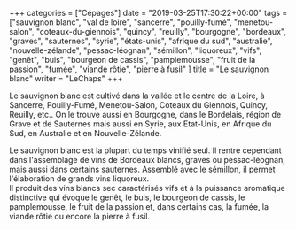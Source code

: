 +++
categories = ["Cépages"]
date = "2019-03-25T17:30:22+00:00"
tags = ["sauvignon blanc", "val de loire", "sancerre", "pouilly-fumé", "menetou-salon", "coteaux-du-giennois", "quincy", "reuilly", "bourgogne", "bordeaux", "graves", "sauternes", "syrie", "états-unis", "afrique du sud", "australie", "nouvelle-zélande", "pessac-léognan", "sémillon", "liquoreux", "vifs", "genêt", "buis", "bourgeon de cassis", "pamplemousse", "fruit de la passion", "fumée", "viande rôtie", "pierre à fusil" ]
title = "Le sauvignon blanc"
writer = "LeChaps"
+++

Le sauvignon blanc est cultivé dans la vallée et le centre de la Loire, à Sancerre, Pouilly-Fumé, Menetou-Salon, Coteaux du Giennois, Quincy, Reuilly, etc.. On le trouve aussi en Bourgogne, dans le Bordelais, région de Grave et de Sauternes mais aussi en Syrie, aux Etat-Unis, en Afrique du Sud, en Australie et en Nouvelle-Zélande.  

Le sauvignon blanc est la plupart du temps vinifié seul. Il rentre cependant dans l'assemblage de vins de Bordeaux blancs, graves ou pessac-léognan, mais aussi dans certains sauternes. Assemblé avec le sémillon, il permet l'élaboration de grands vins liquoreux.  
Il produit des vins blancs sec caractérisés vifs et à la puissance aromatique distinctive qui évoque le genêt, le buis, le bourgeon de cassis, le pamplemousse, le fruit de la passion et, dans certains cas, la fumée, la viande rôtie ou encore la pierre à fusil.